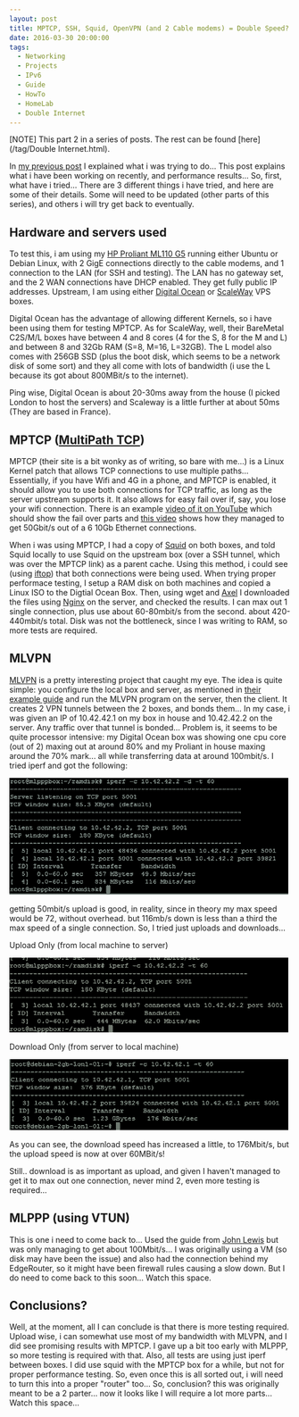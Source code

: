 ```yaml
---
layout: post
title: MPTCP, SSH, Squid, OpenVPN (and 2 Cable modems) = Double Speed? Not quite... Part 2
date: 2016-03-30 20:00:00
tags:
  - Networking
  - Projects
  - IPv6
  - Guide
  - HowTo
  - HomeLab
  - Double Internet
---
```

[NOTE] This part 2 in a series of posts. The rest can be found [here](/tag/Double Internet.html).


In [my previous post][1] I explained what i was trying to do... This post explains what i have been working on recently, and performance results...
So, first, what have i tried... There are 3 different things i have tried, and here are some of their details. Some will need to be updated (other parts of this series), and others i will try get back to eventually.

## Hardware and servers used
To test this, i am using my [HP Proliant ML110 G5][8] running either Ubuntu or Debian Linux, with 2 GigE connections directly to the cable modems, and 1 connection to the LAN (for SSH and testing). The LAN has no gateway set, and the 2 WAN connections have DHCP enabled. They get fully public IP addresses. Upstream, I am using either [Digital Ocean][9] or [ScaleWay][10] VPS boxes.

Digital Ocean has the advantage of allowing different Kernels, so i have been using them for testing MPTCP. As for ScaleWay, well, their BareMetal C2S/M/L boxes have between 4 and 8 cores (4 for the S, 8 for the M and L) and between 8 and 32Gb RAM (S=8, M=16, L=32GB). The L model also comes with 256GB SSD (plus the boot disk, which seems to be a network disk of some sort) and they all come with lots of bandwidth (i use the L because its got about 800MBit/s to the internet).

Ping wise, Digital Ocean is about 20-30ms away from the house (I picked London to host the servers) and Scaleway is a little further at about 50ms (They are based in France).

## MPTCP ([MultiPath TCP][5])
MPTCP (their site is a bit wonky as of writing, so bare with me...) is a Linux Kernel patch that allows TCP connections to use multiple paths... Essentially, if you have Wifi and 4G in a phone, and MPTCP is enabled, it should allow you to use both connections for TCP traffic, as long as the server upstream supports it. It also allows for easy fail over if, say, you lose your wifi connection. There is an example [video of it on YouTube][6] which should show the fail over parts and [this video][7] shows how they managed to get 50Gbit/s out of a 6 10Gb Ethernet connections.

When i was using MPTCP, I had a copy of [Squid][11] on both boxes, and told Squid locally to use Squid on the upstream box (over a SSH tunnel, which was over the MPTCP link) as a parent cache. Using this method, i could see (using [iftop][12]) that both connections were being used. When trying proper performace testing, I setup a RAM disk on both machines and copied a Linux ISO to the Digtial Ocean Box. Then, using wget and [Axel][13] I downloaded the files using [Nginx][14] on the server, and checked the results. I can max out 1 single connection, plus use about 60-80mbit/s from the second. about 420-440mbit/s total. Disk was not the bottleneck, since I was writing to RAM, so more tests are required.

## MLVPN
[MLVPN][4] is a pretty interesting project that caught my eye. The idea is quite simple: you configure the local box and server, as mentioned in [their example guide][17] and run the MLVPN program on the server, then the client. It creates 2 VPN tunnels between the 2 boxes, and bonds them... In my case, i was given an IP of 10.42.42.1 on my box in house and 10.42.42.2 on the server. Any traffic over that tunnel is bonded... Problem is, it seems to be quite processor intensive: my Digital Ocean box was showing one cpu core (out of 2) maxing out at around 80% and my Proliant in house maxing around the 70% mark... all while transferring data at around 100mbit/s. I tried iperf and got the following:

![mlvpn speed test][mlvpnspeedtest]

getting 50mbit/s upload is good, in reality, since in theory my max speed would be 72, without overhead. but 116mb/s down is less than a third the max speed of a single connection. So, I tried just uploads and downloads...

Upload Only (from local machine to server)

![mlvpn upload only test][mlvpnuploadonly]

Download Only (from server to local machine)

![mlvpn download only test][mlvpndownloadonly]

As you can see, the download speed has increased a little, to 176Mbit/s, but the upload speed is now at over 60MBit/s!

Still.. download is as important as upload, and given I haven't managed to get it to max out one connection, never mind 2, even more testing is required...

## MLPPP (using VTUN)

This is one i need to come back to... Used the guide from [John Lewis][15] but was only managing to get about 100Mbit/s... I was originally using a VM (so disk may have been the issue) and also had the connection behind my EdgeRouter, so it might have been firewall rules causing a slow down. But I do need to come back to this soon... Watch this space.

## Conclusions?

Well, at the moment, all I can conclude is that there is more testing required. Upload wise, i can somewhat use most of my bandwidth with MLVPN, and I did see promising results with MPTCP. I gave up a bit too early with MLPPP, so more testing is required with that. Also, all tests are using just iperf between boxes. I did use squid with the MPTCP box for a while, but not for proper performance testing. So, even once this is all sorted out, i will need to turn this into a proper "router" too... So, conclusion? this was originally meant to be a 2 parter... now it looks like I will require a lot more parts... Watch this space...


[1]:https://www.tiernanotoole.ie/2016/03/22/2-Cable-Modems-Double-Internet-Speed-part1.html
[2]:http://bitsofnetworks.org/ovhs-overthebox-internet-access-link-aggregation-using-multipath-tcp.html
[3]:https://shadowsocks.org/en/index.html
[4]:http://zehome.github.io/MLVPN
[5]:http://www.multipath-tcp.org
[6]:https://youtu.be/VWN0ctPi5cw
[7]:https://www.youtube.com/watch?v=VMdPI9Cfi9k
[8]:https://www.tiernanotoole.ie/Computers/proliantml110.html
[9]:https://m.do.co/c/d4d345b83b55
[10]:http://www.scaleway.com
[11]:http://www.squid-cache.org
[12]:http://www.ex-parrot.com/pdw/iftop/
[13]:http://axel.alioth.debian.org/
[14]:https://www.nginx.com/
[15]:https://johnlewis.ie/bonding-teaming-internet-connections/
[16]:http://zehome.github.io/MLVPN/
[17]:http://mlvpn.readthedocs.org/en/latest/linux_example.html
[mlvpnspeedtest]:/post_images/2016/03/30/20160330-mlvpn-speed-test.PNG
[mlvpndownloadonly]:/post_images/2016/03/30/20160330-mlvpn-speed-test-download-only.PNG
[mlvpnuploadonly]:/post_images/2016/03/30/20160330-mlvpn-speed-test-upload-only.PNG
